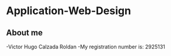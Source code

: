 # Application-Web-Design
## About me
-Victor Hugo Calzada Roldan
-My registration number is: 2925131
